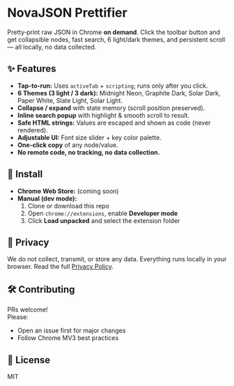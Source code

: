 # NovaJSON Prettifier

Pretty‑print raw JSON in Chrome **on demand**. Click the toolbar button and get collapsible nodes, fast search, 6 light/dark themes, and persistent scroll — all locally, no data collected.

## ✨ Features

- **Tap‑to‑run:** Uses `activeTab` + `scripting`; runs only after you click.
- **6 Themes (3 light / 3 dark):** Midnight Neon, Graphite Dark, Solar Dark, Paper White, Slate Light, Solar Light.
- **Collapse / expand** with state memory (scroll position preserved).
- **Inline search popup** with highlight & smooth scroll to result.
- **Safe HTML strings:** Values are escaped and shown as code (never rendered).
- **Adjustable UI:** Font size slider + key color palette.
- **One‑click copy** of any node/value.
- **No remote code, no tracking, no data collection.**

## 🚀 Install

- **Chrome Web Store:** (coming soon)
- **Manual (dev mode):**
  1. Clone or download this repo
  2. Open `chrome://extensions`, enable **Developer mode**
  3. Click **Load unpacked** and select the extension folder

## 🔐 Privacy

We do not collect, transmit, or store any data. Everything runs locally in your browser.
Read the full [Privacy Policy](https://github.com/CNJAY1911/NovaJSON-Prettifier/blob/master/privacy_policy.md).

## 🛠 Contributing

PRs welcome!  
Please:
- Open an issue first for major changes
- Follow Chrome MV3 best practices

## 📜 License

MIT
